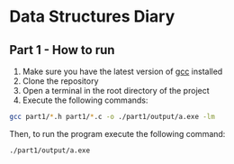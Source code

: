 # Data Structures Diary


## Part 1 - How to run

1. Make sure you have the latest version of [gcc](https://gcc.gnu.org/) installed
2. Clone the repository
3. Open a terminal in the root directory of the project
4. Execute the following commands:

```bash
gcc part1/*.h part1/*.c -o ./part1/output/a.exe -lm
```

Then, to run the program execute the following command:

```bash
./part1/output/a.exe
```